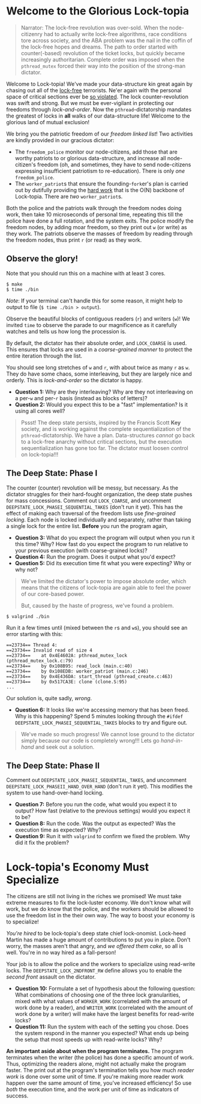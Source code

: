 # Welcome to the Glorious Lock-topia

> Narrator: The lock-free revolution was over-sold.  When the
> node-citizenry had to actually write lock-free algorithms, race
> conditions tore across society, and the ABA problem was the nail in
> the coffin of the lock-free hopes and dreams. The path to order
> started with counter(-based) revolution of the ticket locks, but
> quickly became increasingly authoritarian. Complete order was
> imposed when the `pthread_mutex` forced their way into the position
> of the strong-man dictator.

Welcome to Lock-topia!
We've made your data-structure kin great again by chasing out all of the [lock-free](https://github.com/gparmer/down-with-locks) terrorists.
Ne'er again with the personal space of critical sections ever be [so violated](https://www.youtube.com/watch?v=IMyqasy2Lco&list=TLPQMDMxMDIwMjC3WcVEPCRSag&index=2).
The lock counter-revolution was swift and strong.
But we must be ever-vigilant in protecting our freedoms through *lock-and-order*.
Now the `pthread`-dictatorship mandates the greatest of locks in **all** walks of our data-structure life!
Welcome to the glorious land of mutual exclusion!

We bring you the patriotic freedom of our *freedom linked list*!
Two activities are kindly provided in our gracious dictator:

- The `freedom_police` monitor our node-citizens, add those that are worthy patriots to or glorious data-structure, and increase all node-citizen's freedom (oh, and sometimes, they have to send node-citizens expressing insufficient patriotism to re-education).
	There is only *one* `freedom_police`.
- The `worker_patriot`s that ensure the founding-`fork`er's plan is carried out by dutifully providing the [hard work](https://www.youtube.com/watch?v=RP4cD35Xn5E) that is the O(N) backbone of Lock-topia.
	There are *two* `worker_patriot`s.

Both the police and the patriots walk through the freedom nodes doing work, then take 10 microseconds of personal time, repeating this till the police have done a full rotation, and the system exits.
The police modify the freedom nodes, by adding moar freedom, so they print out `w` (or write) as they work.
The patriots observe the masses of freedom by reading through the freedom nodes, thus print `r` (or read) as they work.

## Observe the glory!

Note that you should run this on a machine with at least 3 cores.

```
$ make
$ time ./bin
```

*Note*: If your terminal can't handle this for some reason, it might help to output to file (`$ time ./bin > output`).

Observe the beautiful blocks of contiguous readers (`r`) and writers (`w`)!
We invited `time` to observe the parade to our magnificence as it carefully watches and tells us how long the procession is.

By default, the dictator has their absolute order, and `LOCK_COARSE` is used.
This ensures that locks are used in a *coarse-grained manner* to protect the entire iteration through the list.

You should see long stretches of `w` and `r`, with about twice as many `r` as `w`.
They do have some chaos, some interleaving, but they are largely nice and orderly.
This is *lock-and-order* so the dictator is happy.

- **Question 1:**
	Why are they interleaving?
	Why are they not interleaving on a per-`w` and per-`r` basis (instead as blocks of letters)?
- **Question 2:**
	Would you expect this to be a "fast" implementation?
	Is it using all cores well?

> Pssst! The deep state persists, inspired by the Francis Scott
> **Key** society, and is working against the complete
> sequentialization of the `pthread`-dictatorship. We have a plan.
> Data-structures *cannot* go back to a lock-free anarchy without
> critical sections, but the execution sequentialization has gone too
> far. The dictator must loosen control on lock-topia!!!

## The Deep State: Phase I

The counter (counter) revolution will be messy, but necessary.
As the dictator struggles for their hard-fought organization, the deep state pushes for mass concessions.
Comment out `LOCK_COARSE`, and uncomment `DEEPSTATE_LOCK_PHASEI_SEQUENTIAL_TAKES` (don't run it yet).
This has the effect of making each traversal of the freedom lists use *fine-grained locking*.
Each node is locked individually and separately, rather than taking a single lock for the entire list.
**Before** you run the program again,

- **Question 3:**
	What do you expect the program will output when you run it this time?
	Why?
	How fast do you expect the program to run relative to your previous execution (with coarse-grained locks)?
- **Question 4:**
	Run the program.
	Does it output what you'd expect?
- **Question 5:**
	Did its execution time fit what you were expecting?
	Why or why not?

> We've limited the dictator's power to impose absolute order, which
> means that the citizens of lock-topia are again able to feel the
> power of our core-based power.
>
> But, caused by the haste of progress, we've found a problem.

```
$ valgrind ./bin
```

Run it a few times until (mixed between the `r`s and `w`s), you should see an error starting with this:

```
==23734== Thread 4:
==23734== Invalid read of size 4
==23734==    at 0x4E4602A: pthread_mutex_lock (pthread_mutex_lock.c:79)
==23734==    by 0x108B95: read_lock (main.c:40)
==23734==    by 0x108EDB: worker_patriot (main.c:246)
==23734==    by 0x4E436DA: start_thread (pthread_create.c:463)
==23734==    by 0x517CA3E: clone (clone.S:95)
...
```

Our solution is, quite sadly, *wrong*.

- **Question 6:**
	It looks like we're accessing memory that has been freed.
	Why is this happening?
	Spend 5 minutes looking through the `#ifdef DEEPSTATE_LOCK_PHASEI_SEQUENTIAL_TAKES` blocks to try and figure out.

> We've made so much progress! We cannot lose ground to the dictator
> simply because our code is completely wrong!!! Lets go
> *hand-in-hand* and seek out a solution.

## The Deep State: Phase II

Comment out `DEEPSTATE_LOCK_PHASEI_SEQUENTIAL_TAKES`, and uncomment `DEEPSTATE_LOCK_PHASEII_HAND_OVER_HAND` (don't run it yet).
This modifies the system to use hand-over-hand locking.

- **Question 7:**
	Before you run the code, what would you expect it to output?
	How fast (relative to the previous settings) would you expect it to be?
- **Question 8:**
	Run the code.
	Was the output as expected?
	Was the execution time as expected?
	Why?
- **Question 9:**
	Run it with `valgrind` to confirm we fixed the problem.
	Why did it fix the problem?

# Lock-topia's Economy Must Specialize

The citizens are still not living in the riches we promised!
We must take extreme measures to fix the lock-luster economy.
We don't know what will work, but we do know that the police, and the workers should be allowed to use the freedom list in the their own way.
The way to boost your economy is to specialize!

*You're hired* to be lock-topia's deep state chief lock-onomist.
Lock-heed Martin has made a huge amount of contributions to put you in place.
Don't worry, the masses aren't that angry, and *we offered them cake*, so all is well.
You're in no way hired as a fall-person!

Your job is to allow the police and the workers to specialize using read-write locks.
The `DEEPSTATE_LOCK_2NDFRONT_RW` define allows you to enable the *second front* assault on the dictator.

- **Question 10:**
	Formulate a set of hypothesis about the following question: What combinations of choosing one of the three lock granularities, mixed with what values of `WORKER_WORK` (correlated with the amount of work done by a reader), and `WRITER_WORK` (correlated with the amount of work done by a writer) will make have the largest benefits for read-write locks?
- **Question 11:**
	Run the system with each of the setting you chose.
	Does the system respond in the manner you expected?
	What ends up being the setup that most speeds up with read-write locks?
	Why?

**An important aside about when the program terminates.**
The program terminates when the writer (the police) has done a specific amount of work.
Thus, optimizing the readers alone, might not actually make the program faster.
The print out at the program's termination tells you how much *reader work* is done over some unit of time.
If you're making more reader work happen over the same amount of time, you've increased efficiency!
So use *both* the execution time, and the work per unit of time as indicators of success.
